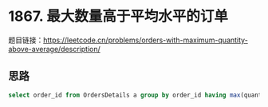 # 1867. 最大数量高于平均水平的订单

题目链接：<https://leetcode.cn/problems/orders-with-maximum-quantity-above-average/description/>

## 思路

```sql
select order_id from OrdersDetails a group by order_id having max(quantity) > all(select avg(quantity) from OrdersDetails a group by order_id);
```

